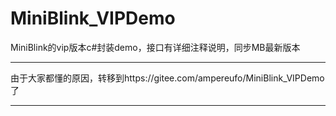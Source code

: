# MiniBlink_VIPDemo
MiniBlink的vip版本c#封装demo，接口有详细注释说明，同步MB最新版本


****************************************************************************
由于大家都懂的原因，转移到https://gitee.com/ampereufo/MiniBlink_VIPDemo了
****************************************************************************
